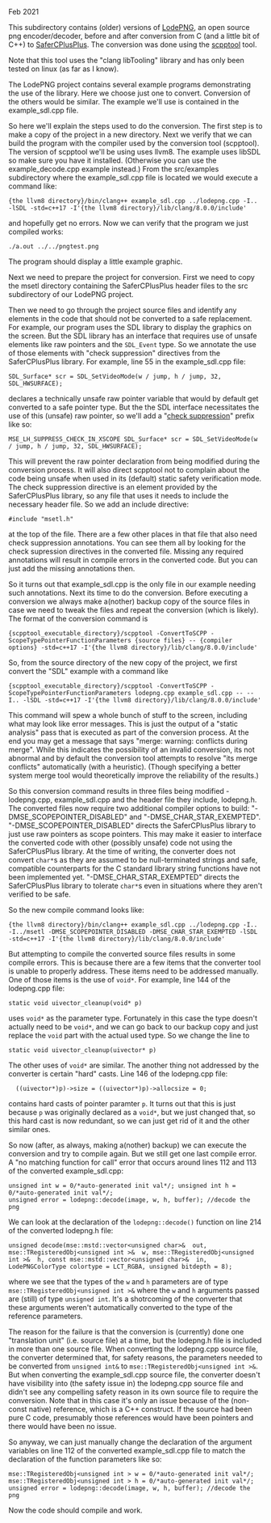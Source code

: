 Feb 2021

This subdirectory contains (older) versions of [LodePNG](https://github.com/lvandeve/lodepng), an open source png encoder/decoder, before and after conversion from C (and a little bit of C++) to [SaferCPlusPlus](https://github.com/duneroadrunner/SaferCPlusPlus). The conversion was done using the [scpptool](https://github.com/duneroadrunner/scpptool) tool.

Note that this tool uses the "clang libTooling" library and has only been tested on linux (as far as I know).

The LodePNG project contains several example programs demonstrating the use of the library. Here we choose just one to convert. Conversion of the others would be similar. The example we'll use is contained in the example_sdl.cpp file. 

So here we'll explain the steps used to do the conversion. The first step is to make a copy of the project in a new directory. Next we verify that we can build the program with the compiler used by the conversion tool (scpptool). The version of scpptool we'll be using uses llvm8. The example uses libSDL so make sure you have it installed. (Otherwise you can use the example_decode.cpp example instead.) From the src/examples subdirectory where the example_sdl.cpp file is located we would execute a command like: 

    {the llvm8 directory}/bin/clang++ example_sdl.cpp ../lodepng.cpp -I.. -lSDL -std=c++17 -I'{the llvm8 directory}/lib/clang/8.0.0/include'

and hopefully get no errors. Now we can verify that the program we just compiled works:

    ./a.out ../../pngtest.png

The program should display a little example graphic.

Next we need to prepare the project for conversion. First we need to copy the msetl directory containing the SaferCPlusPlus header files to the src subdirectory of our LodePNG project. 

Then we need to go through the project source files and identify any elements in the code that should not be converted to a safe replacement. For example, our program uses the SDL library to display the graphics on the screen. But the SDL library has an interface that requires use of unsafe elements like raw pointers and the `SDL_Event` type. So we annotate the use of those elements with "check suppression" directives from the SaferCPlusPlus library. For example, line 55 in the example_sdl.cpp file:

    SDL_Surface* scr = SDL_SetVideoMode(w / jump, h / jump, 32, SDL_HWSURFACE);

declares a technically unsafe raw pointer variable that would by default get converted to a safe pointer type. But the the SDL interface necessitates the use of this (unsafe) raw pointer, so we'll add a "[check suppression](https://github.com/duneroadrunner/scpptool#local-suppression-of-the-checks)" prefix like so:

    MSE_LH_SUPPRESS_CHECK_IN_XSCOPE SDL_Surface* scr = SDL_SetVideoMode(w / jump, h / jump, 32, SDL_HWSURFACE);

This will prevent the raw pointer declaration from being modified during the conversion process. It will also direct scpptool not to complain about the code being unsafe when used in its (default) static safety verification mode. The check suppression directive is an element provided by the SaferCPlusPlus library, so any file that uses it needs to include the necessary header file. So we add an include directive:

    #include "msetl.h"

at the top of the file. There are a few other places in that file that also need check suppression annotations. You can see them all by looking for the check supression directives in the converted file. Missing any required annotations will result in compile errors in the converted code. But you can just add the missing annotations then.

So it turns out that example_sdl.cpp is the only file in our example needing such annotations. Next its time to do the conversion. Before executing a conversion we always make a(nother) backup copy of the source files in case we need to tweak the files and repeat the conversion (which is likely). The format of the conversion command is 

    {scpptool_executable_directory}/scpptool -ConvertToSCPP -ScopeTypePointerFunctionParameters {source files} -- {compiler options} -std=c++17 -I'{the llvm8 directory}/lib/clang/8.0.0/include'

So, from the source directory of the new copy of the project, we first convert the "SDL" example with a command like 

    {scpptool_executable_directory}/scpptool -ConvertToSCPP -ScopeTypePointerFunctionParameters lodepng.cpp example_sdl.cpp -- --I.. -lSDL -std=c++17 -I'{the llvm8 directory}/lib/clang/8.0.0/include'

This command will spew a whole bunch of stuff to the screen, including what may look like error messages. This is just the output of a "static analysis" pass that is executed as part of the conversion process. At the end you may get a message that says "merge: warning: conflicts during merge". While this indicates the possibility of an invalid conversion, its not abnormal and by default the conversion tool attempts to resolve "its merge conflicts" automatically (with a heuristic). (Though specifying a better system merge tool would theoretically improve the reliability of the results.)

So this conversion command results in three files being modified - lodepng.cpp, example_sdl.cpp and the header file they include, lodepng.h. The converted files now require two additional compiler options to build: "-DMSE_SCOPEPOINTER_DISABLED" and "-DMSE_CHAR_STAR_EXEMPTED". "-DMSE_SCOPEPOINTER_DISABLED" directs the SaferCPlusPlus library to just use raw pointers as scope pointers. This may make it easier to interface the converted code with other (possibly unsafe) code not using the SaferCPlusPlus library. At the time of writing, the converter does not convert `char*`s as they are assumed to be null-terminated strings and safe, compatible counterparts for the C standard library string functions have not been implemented yet. "-DMSE_CHAR_STAR_EXEMPTED" directs the SaferCPlusPlus library to tolerate `char*`s even in situations where they aren't verified to be safe.

So the new compile command looks like:

    {the llvm8 directory}/bin/clang++ example_sdl.cpp ../lodepng.cpp -I.. -I../msetl -DMSE_SCOPEPOINTER_DISABLED -DMSE_CHAR_STAR_EXEMPTED -lSDL -std=c++17 -I'{the llvm8 directory}/lib/clang/8.0.0/include'

But attempting to compile the converted source files results in some compile errors. This is because there are a few items that the converter tool is unable to properly address. These items need to be addressed manually. One of those items is the use of `void*`. For example, line 144 of the lodepng.cpp file:

    static void uivector_cleanup(void* p)

uses `void*` as the parameter type. Fortunately in this case the type doesn't actually need to be `void*`, and we can go back to our backup copy and just replace the `void` part with the actual used type. So we change the line to

    static void uivector_cleanup(uivector* p)

The other uses of `void*` are similar. The another thing not addressed by the converter is certain "hard" casts. Line 146 of the lodepng.cpp file:

      ((uivector*)p)->size = ((uivector*)p)->allocsize = 0;

contains hard casts of pointer paramter `p`. It turns out that this is just because `p` was originally declared as a `void*`, but we just changed that, so this hard cast is now redundant, so we can just get rid of it and the other similar ones.

So now (after, as always, making a(nother) backup) we can execute the conversion and try to compile again. But we still get one last compile error. A "no matching function for call" error that occurs around lines 112 and 113 of the converted example_sdl.cpp:

    unsigned int w = 0/*auto-generated init val*/; unsigned int h = 0/*auto-generated init val*/;
    unsigned error = lodepng::decode(image, w, h, buffer); //decode the png

We can look at the declaration of the `lodepng::decode()` function on line 214 of the converted lodepng.h file: 

    unsigned decode(mse::mstd::vector<unsigned char>&  out, mse::TRegisteredObj<unsigned int >&  w, mse::TRegisteredObj<unsigned int >&  h, const mse::mstd::vector<unsigned char>&  in, LodePNGColorType colortype = LCT_RGBA, unsigned bitdepth = 8);

where we see that the types of the `w` and `h` parameters are of type `mse::TRegisteredObj<unsigned int >&` where the `w` and `h` arguments passed are (still) of type `unsigned int`. It's a shotrcoming of the converter that these arguments weren't automatically converted to the type of the reference parameters.

The reason for the failure is that the conversion is (currently) done one "translation unit" (i.e. source file) at a time, but the lodepng.h file is included in more than one source file. When converting the lodepng.cpp source file, the converter determined that, for safety reasons, the parameters needed to be converted from `unsigned int&` to `mse::TRegisteredObj<unsigned int >&`. But when converting the example_sdl.cpp source file, the converter doesn't have visibility into (the safety issue in) the lodepng.cpp source file and didn't see any compelling safety reason in its own source file to require the conversion. Note that in this case it's only an issue because of the (non-const native) reference, which is a C++ construct. If the source had been pure C code, presumably those references would have been pointers and there would have been no issue.

So anyway, we can just manually change the declaration of the argument variables on line 112 of the converted example_sdl.cpp file to match the declaration of the function parameters like so:

    mse::TRegisteredObj<unsigned int > w = 0/*auto-generated init val*/; mse::TRegisteredObj<unsigned int > h = 0/*auto-generated init val*/;
    unsigned error = lodepng::decode(image, w, h, buffer); //decode the png

Now the code should compile and work. 


